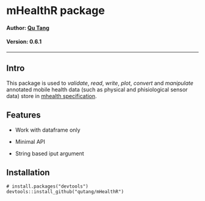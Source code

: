 # mHealthR package

#### Author: [Qu Tang](http://qutang.github.io)

#### Version: 0.6.1

---

## Intro

This package is used to *validate*, *read*, *write*, *plot*, *convert* and *manipulate* annotated mobile health data (such as physical and phisiological sensor data) store in [mhealth specification](https://qutang.github.io/project/mhealth-specification/).

## Features

* Work with dataframe only

* Minimal API

* String based iput argument

## Installation

```{r}
# install.packages("devtools")
devtools::install_github("qutang/mHealthR")
```

